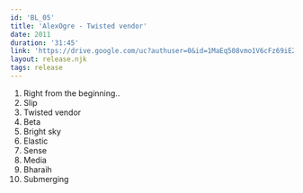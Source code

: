 ```yaml
---
id: 'BL_05'
title: 'AlexOgre - Twisted vendor'
date: 2011
duration: '31:45'
link: 'https://drive.google.com/uc?authuser=0&id=1MaEq508vmo1V6cFz69iE26eoqPQw7MNE&export=download'
layout: release.njk
tags: release
---
```


01. Right from the beginning..
02. Slip
03. Twisted vendor
04. Beta
05. Bright sky
06. Elastic
07. Sense
08. Media
09. Bharaih
10. Submerging